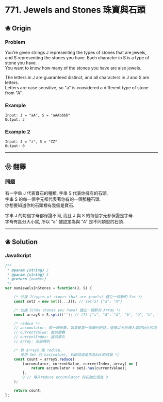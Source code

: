 # 771. Jewels and Stones 珠寶與石頭

## ❀ Origin

### Problem
You're given strings J representing the types of stones that are jewels,  
and S representing the stones you have. Each character in S is a type of stone you have.  
You want to know how many of the stones you have are also jewels.  
  
The letters in J are guaranteed distinct, and all characters in J and S are letters.  
Letters are case sensitive, so "a" is considered a different type of stone from "A".

### Example
```
Input: J = "aA", S = "aAAbbbb"
Output: 3
```
### Example 2
```
Input: J = "z", S = "ZZ"
Output: 0
```

***

## ❀ 翻譯 
### 問題 
有一字串 J 代表寶石的種類, 字串 S 代表你擁有的石頭.  
字串 S 的每一個字元都代表著你有的一個那種石頭.  
你想要知道你的石頭裡有幾個是寶石.  
  
字串 J 的每個字母都保證不同, 而且 J 與 S 的每個字元都保證是字母.  
字母有區分大小寫, 所以 "a" 被認定為與 "A" 是不同類型的石頭.

***
## ❀ Solution

### JavaScript

```js
/**
 * @param {string} J
 * @param {string} S
 * @return {number}
 */
var numJewelsInStones = function(J, S) {

	/* 依據 J(types of stones that are jewels) 建立一個新的 Set */
	const setJ = new Set([...J]); // Set(2) {"a", "A"}

	/* 依據 S(the stones you have) 建立一個新的 Array */
	const arrayS = S.split(''); // (7) ["a", "A", "A", "b", "b", "b", "b"]

	/* reduce */
	// accumulator: 前一個參數，如果是第一個陣列的話，值是以另外傳入或初始化的值
	// currentValue: 當前變數
	// currentIndex: 當前索引
	// array: 全部陣列

	/* 對 arrayS 跑 reduce,
       使用 Set 的 has(value), 判斷該值是否為Set的成員 */
	const count = arrayS.reduce(
		(accumulator, currentValue, currentIndex, array) => {
			return accumulator + setJ.has(currentValue);
		},
		0 // 傳入reduce accumulator 的初始化值為 0
	);

	return count;
};

```